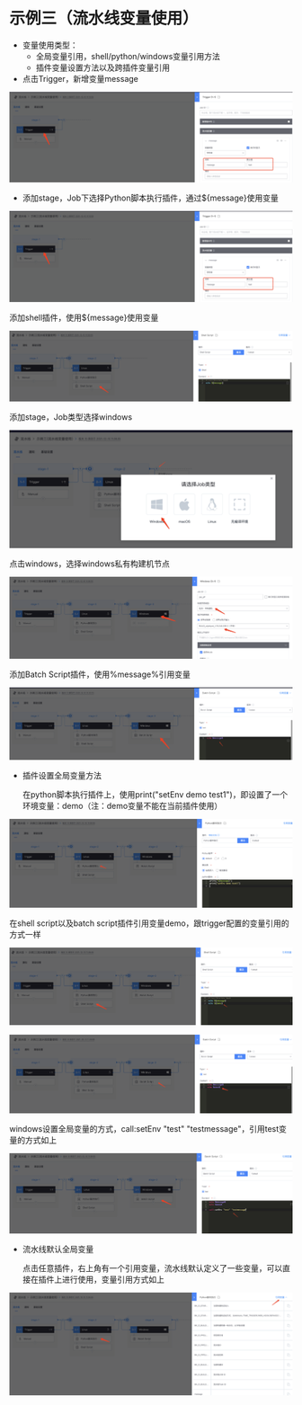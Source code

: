 # 示例三（流水线变量使用）

* 变量使用类型：
  * 全局变量引用，shell/python/windows变量引用方法
  * 插件变量设置方法以及跨插件变量引用
* 点击Trigger，新增变量message

![](../assets/image-20220301101202-sbynv.png)

* 添加stage，Job下选择Python脚本执行插件，通过${message}使用变量

![](../assets/image-20211210111540640.png)

添加shell插件，使用${message}使用变量

![](../assets/image-20211212170436642.png)

添加stage，Job类型选择windows

![](../assets/image-20211212170545118.png)

点击windows，选择windows私有构建机节点

![](../assets/image-20211212170801357.png)

添加Batch Script插件，使用%message%引用变量

![](../assets/image-20211212171003864.png)

*   插件设置全局变量方法

    在python脚本执行插件上，使用print("setEnv demo test1")，即设置了一个环境变量：demo（注：demo变量不能在当前插件使用）

![](../assets/image-20211212171417261.png)

在shell script以及batch script插件引用变量demo，跟trigger配置的变量引用的方式一样

![](../assets/image-20211212171708729.png)

![](../assets/image-20220301101202-InSYO.png)

windows设置全局变量的方式，call:setEnv "test" "testmessage"，引用test变量的方式如上

![](../assets/image-20211212172006260.png)

*   流水线默认全局变量

    点击任意插件，右上角有一个引用变量，流水线默认定义了一些变量，可以直接在插件上进行使用，变量引用方式如上

![](../assets/image-20211212172109877.png)